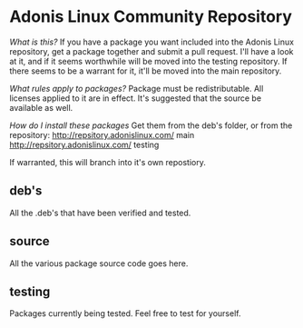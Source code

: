 Adonis Linux Community Repository
==================================

*What is this?*
If you have a package you want included into the Adonis Linux repository, get a package together and submit a pull request.
I'll have a look at it, and if it seems worthwhile will be moved into the testing repository.
If there seems to be a warrant for it, it'll be moved into the main repository.

*What rules apply to packages?*
Package must be redistributable. All  licenses applied to it are in effect.
It's suggested that the source be available as well.

*How do I install these packages*
Get them from the deb's folder, or from the repository:
http://repsitory.adonislinux.com/ main 
http://repsitory.adonislinux.com/ testing

If warranted, this will branch into it's own repostiory.




deb's
------
All the .deb's that have been verified and tested.

source
-------
All the various package source code goes here.

testing
---------
Packages currently being tested. Feel free to test for yourself.




